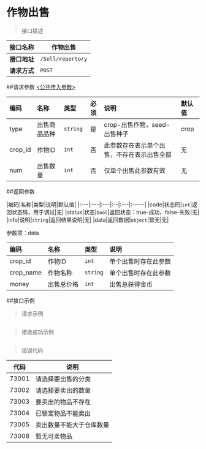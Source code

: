 # 作物出售

>接口描述

| 接口名称 | 作物出售 |
|----------|--------|
|**接口地址**|```/Sell/repertory```|
|**请求方式**|```POST```|

##请求参数
[<公共传入参数>](../README.md)  

|编码|名称|类型|必须|说明|默认值|
|:---|:---|:---|:--:|:---|:-----|
|type|出售商品品种|```string```|是|crop-出售作物，seed-出售种子|crop|
|crop_id|作物ID|```int```|否|此参数存在表示单个出售，不存在表示出售全部|无|
|num|出售数量|```int```|否|仅单个出售此参数有效|无|

##返回参数

|编码|名称|类型|说明|默认值|
|:---|:---|:---|:--|:---|:-----|
|code|状态码|```int```|返回状态码，用于调试|无|
|status|状态|```bool```|返回状态：true-成功，false-失败|无|
|info|说明|```string```|返回结果说明|无|
|data|返回数据|```object```|暂无|无|

参数项：data

|编码 |名称|类型|说明|
|:----|:---|:---|:---|
|crop_id|作物ID|```int```|单个出售时存在此参数|
|crop_name|作物名称|```string```|单个出售时存在此参数|
|money|出售总价格|```int```|出售总获得金币|

##接口示例

>请求示例

```

```

>接收成功示例

```

```

>错误代码

|代码|说明|
|----|----|
|73001|请选择要出售的分类|
|73002|请选择要卖出的数量|
|73003|要卖出的物品不存在|
|73004|已锁定物品不能卖出|
|73005|卖出数量不能大于仓库数量|
|73008|暂无可卖物品|